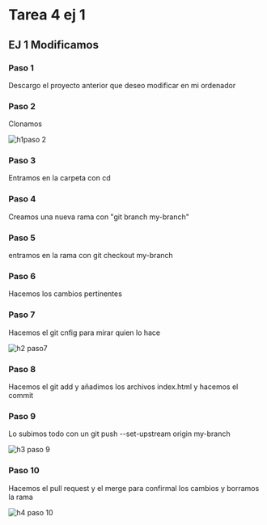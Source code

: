 # Tarea 4 ej 1

## EJ 1 Modificamos 
### Paso 1 
Descargo el proyecto anterior que deseo modificar en mi ordenador
### Paso 2 
Clonamos 

![h1paso 2](https://user-images.githubusercontent.com/91874537/153836111-e883ef08-dff8-49e8-ae21-ccf88b4614a3.PNG)

### Paso 3 
Entramos en la carpeta con cd
### Paso 4 
Creamos una nueva rama con "git branch my-branch"
### Paso 5 
entramos en la rama con git checkout my-branch
### Paso 6
Hacemos los cambios pertinentes
### Paso 7
Hacemos el git cnfig para mirar quien lo hace

![h2 paso7](https://user-images.githubusercontent.com/91874537/153836200-b2243bcb-2c77-4069-81b9-87863fe320e4.PNG)

### Paso 8 
Hacemos el git add y añadimos los archivos index.html y hacemos el commit
### Paso 9 
Lo subimos todo con un git push --set-upstream origin my-branch

![h3 paso 9](https://user-images.githubusercontent.com/91874537/153836222-7f428b7e-4c6c-4f92-8457-5f324f7495a4.PNG)

### Paso 10
Hacemos el pull request y el merge para confirmal los cambios
y borramos la rama

![h4 paso 10](https://user-images.githubusercontent.com/91874537/153836240-a618d679-1867-4734-956b-f6cba2eebdfd.PNG)

